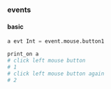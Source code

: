 ### events
#### basic
```python
a evt Int = event.mouse.button1

print_on a
# click left mouse button
# 1
# click left mouse button again
# 2
```

